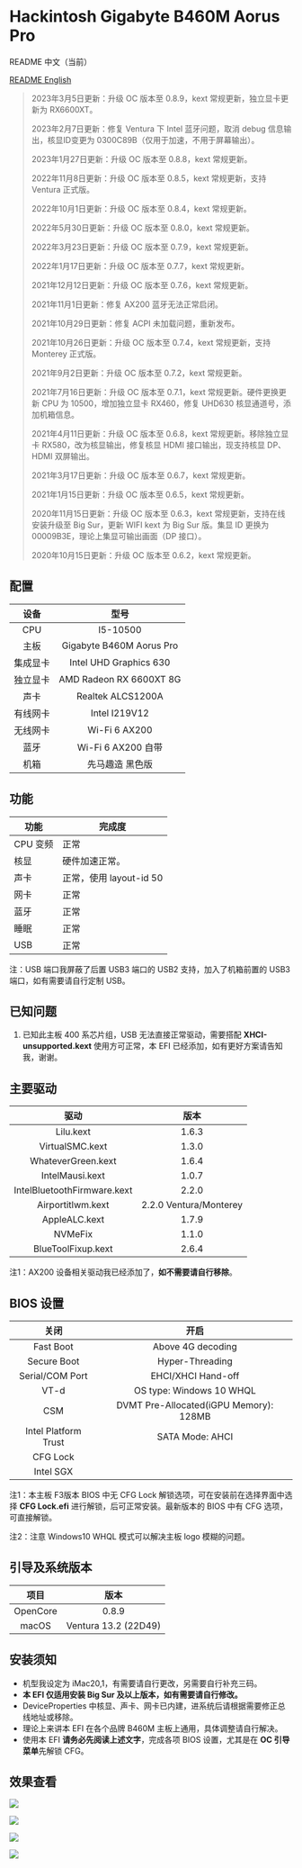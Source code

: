 # Hackintosh Gigabyte B460M Aorus Pro

README 中文（当前）

[README English](https://github.com/VanXNF/Hackintosh-Gigabyte-B460M-Aorus-Pro/blob/master/README_EN.md)

> 2023年3月5日更新：升级 OC 版本至 0.8.9，kext 常规更新，独立显卡更新为 RX6600XT。
>
> 2023年2月7日更新：修复 Ventura 下 Intel 蓝牙问题，取消 debug 信息输出，核显ID变更为 0300C89B（仅用于加速，不用于屏幕输出）。
>
> 2023年1月27日更新：升级 OC 版本至 0.8.8，kext 常规更新。
>
> 2022年11月8日更新：升级 OC 版本至 0.8.5，kext 常规更新，支持 Ventura 正式版。
>
> 2022年10月1日更新：升级 OC 版本至 0.8.4，kext 常规更新。
>
> 2022年5月30日更新：升级 OC 版本至 0.8.0，kext 常规更新。
>
> 2022年3月23日更新：升级 OC 版本至 0.7.9，kext 常规更新。
>
> 2022年1月17日更新：升级 OC 版本至 0.7.7，kext 常规更新。
>
> 2021年12月12日更新：升级 OC 版本至 0.7.6，kext 常规更新。
>
> 2021年11月1日更新：修复 AX200 蓝牙无法正常启闭。
>
> 2021年10月29日更新：修复 ACPI 未加载问题，重新发布。
>
> 2021年10月26日更新：升级 OC 版本至 0.7.4，kext 常规更新，支持 Monterey 正式版。
>
> 2021年9月2日更新：升级 OC 版本至 0.7.2，kext 常规更新。
>
> 2021年7月16日更新：升级 OC 版本至 0.7.1，kext 常规更新。硬件更换更新 CPU 为 10500，增加独立显卡 RX460，修复 UHD630 核显通道号，添加机箱信息。
>
> 2021年4月11日更新：升级 OC 版本至 0.6.8，kext 常规更新。移除独立显卡 RX580，改为核显输出，修复核显 HDMI 接口输出，现支持核显 DP、HDMI 双屏输出。
>
> 2021年3月17日更新：升级 OC 版本至 0.6.7，kext 常规更新。
>
> 2021年1月15日更新：升级 OC 版本至 0.6.5，kext 常规更新。
>
> 2020年11月15日更新：升级 OC 版本至 0.6.3，kext 常规更新，支持在线安装升级至 Big Sur，更新 WIFI kext 为 Big Sur 版。集显 ID 更换为 00009B3E，理论上集显可输出画面（DP 接口）。
>
> 2020年10月15日更新：升级 OC 版本至 0.6.2，kext 常规更新。

## 配置

|   设备   |           型号           |
| :------: | :----------------------: |
|   CPU    |         I5-10500         |
|   主板   | Gigabyte B460M Aorus Pro |
| 集成显卡 |  Intel UHD Graphics 630  |
| 独立显卡 | AMD Radeon RX 6600XT 8G  |
|   声卡   |    Realtek ALCS1200A     |
| 有线网卡 |      Intel I219V12       |
| 无线网卡 |      Wi-Fi 6 AX200       |
|   蓝牙   |    Wi-Fi 6 AX200 自带    |
|   机箱   |     先马趣造 黑色版      |

## 功能

| 功能     | 完成度                  |
| -------- | ----------------------- |
| CPU 变频 | 正常                    |
| 核显     | 硬件加速正常。          |
| 声卡     | 正常，使用 layout-id 50 |
| 网卡     | 正常                    |
| 蓝牙     | 正常                    |
| 睡眠     | 正常                    |
| USB      | 正常                    |

注：USB 端口我屏蔽了后置 USB3 端口的 USB2 支持，加入了机箱前置的 USB3 端口，如有需要请自行定制 USB。

## 已知问题

1. 已知此主板 400 系芯片组，USB 无法直接正常驱动，需要搭配 **XHCI-unsupported.kext** 使用方可正常，本 EFI 已经添加，如有更好方案请告知我，谢谢。

## 主要驱动

|            驱动             |          版本          |
| :-------------------------: | :--------------------: |
|          Lilu.kext          |         1.6.3          |
|       VirtualSMC.kext       |         1.3.0          |
|     WhateverGreen.kext      |         1.6.4          |
|       IntelMausi.kext       |         1.0.7          |
| IntelBluetoothFirmware.kext |         2.2.0          |
|      Airportitlwm.kext      | 2.2.0 Ventura/Monterey |
|        AppleALC.kext        |         1.7.9          |
|           NVMeFix           |         1.1.0          |
|     BlueToolFixup.kext      |         2.6.4          |

注1：AX200 设备相关驱动我已经添加了，**如不需要请自行移除**。

## BIOS 设置

|         关闭         |                  开启                  |
| :------------------: | :------------------------------------: |
|      Fast Boot       |           Above 4G decoding            |
|     Secure Boot      |            Hyper-Threading             |
|   Serial/COM Port    |           EHCI/XHCI Hand-off           |
|         VT-d         |        OS type: Windows 10 WHQL        |
|         CSM          | DVMT Pre-Allocated(iGPU Memory): 128MB |
| Intel Platform Trust |            SATA Mode: AHCI             |
|       CFG Lock       |                                        |
|      Intel SGX       |                                        |

注1：本主板 F3版本 BIOS 中无 CFG Lock 解锁选项，可在安装前在选择界面中选择 **CFG Lock.efi** 进行解锁，后可正常安装。最新版本的 BIOS 中有 CFG 选项，可直接解锁。

注2：注意 Windows10 WHQL 模式可以解决主板 logo 模糊的问题。

## 引导及系统版本

|   项目   |         版本         |
| :------: | :------------------: |
| OpenCore |        0.8.9         |
|  macOS   | Ventura 13.2 (22D49) |

## 安装须知

- 机型我设定为 iMac20,1，有需要请自行更改，另需要自行补充三码。
- **本 EFI 仅适用安装 Big Sur 及以上版本，如有需要请自行修改。**
- DeviceProperties 中核显、声卡、网卡已内建，进系统后请根据需要修正总线地址或移除。
- 理论上来讲本 EFI 在各个品牌 B460M 主板上通用，具体调整请自行解决。
- 使用本 EFI **请务必先阅读上述文字**，完成各项 BIOS 设置，尤其是在 **OC 引导菜单**先解锁 CFG。

## 效果查看

![](https://github.com/VanXNF/Hackintosh-Gigabyte-B460M-Aorus-Pro/raw/master/Images/Desktop.png)

![](https://github.com/VanXNF/Hackintosh-Gigabyte-B460M-Aorus-Pro/raw/master/Images/codec.png)

![](https://github.com/VanXNF/Hackintosh-Gigabyte-B460M-Aorus-Pro/raw/master/Images/Mic.png)

![](https://github.com/VanXNF/Hackintosh-Gigabyte-B460M-Aorus-Pro/raw/master/Images/Output.png)